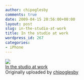 ```yaml
---
author: chipoglesby
comments: true
date: 2009-04-15 20:56:00+00:00
layout: post
slug: in-the-studio-at-work
title: In the studio at work
wordpress_id: 267
categories:
- iPhone
---
```


[![](http://farm4.static.flickr.com/3606/3445860786_d6ba047b28.jpg)](http://www.flickr.com/photos/chipoglesby/3445860786/)  
[In the studio at work](http://www.flickr.com/photos/chipoglesby/3445860786/)  
Originally uploaded by [chipoglesby](http://www.flickr.com/people/chipoglesby/)

  

